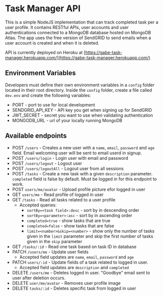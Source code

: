 # Task Manager API

This is a simple NodeJS implementation that can track completed task per a user profile. It contains RESTful APIs, user accounts and user authentications connected to a MongoDB database hosted on MongoDB Atlas. The app uses the free version of SendGRID to send emails when a user account is created and when it is deleted.

API is currently deployed on Heroku at [https://gabe-task-manager.herokuapp.com/](https://gabe-task-manager.herokuapp.com/)

## Environment Variables

Developers must define their own environment variables in a `config` folder located in their root directory. Inside the `config` folder, create a file called `dev.env` and create the following variables:
* PORT - port to use for local development
* SENDGRID_API_KEY - API key you get when signing up for SendGRID
* JWT_SECRET - secret you want to use when validating authentication
* MONGODB_URL - url of your locally running MongoDB

## Available endpoints

* POST `/users` - Creates a new user with a `name`, `email`, `password` and `age` field. Email welcoming user will be sent to email userd in signup.
* POST `/users/login` - Login user with email and password
* POST `/users/logout` - Logout user
* POST `/users/logoutAll` - Logout user from all sessions
* POST `/tasks` - Create a new task with a given `description` parameter. `completed` field is false by default. Must be logged in for this endpoint to work.
* POST `users/me/avatar` - Upload profile picture efor logged in user
* GET `users/me` - Read profile of logged in user
* GET `/tasks` - Read all tasks related to a user profile
    * Accepted queries:
        * `sortBy=<task field>:desc` - sort by in descending order
        * `sortBy=<parameter>:asc` - sort by in ascending order
        * `completed=true` - show tasks that are true
        * `completed=false` - show tasks that are false
        * `limit=<number>&skip=<number>` - show only the number of tasks given in the `limit` parameter and skip the first number of tasks given in the `skip` parameter
* GET `/tasks/:id` - Read one task based on task ID in database
* PATCH `/users/me` - Update user fields
    * Accepted field updates are `name`, `email`, `password` and `age`
* PATCH `users/:id` - Update fields of a task related to logged in user.
    * Accepted field updates are `description` and `completed`
* DELETE `/users/me` - Deletes logged in user. "Goodbye" email sent to user after deletion occurs.
* DELETE `user/me/avatar` - Removes user profile image
* DELETE `tasks/:id` - Deletes specific task from logged in user
